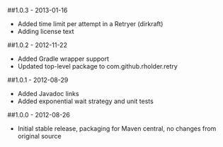 ##1.0.3 - 2013-01-16
* Added time limit per attempt in a Retryer (dirkraft)
* Adding license text

##1.0.2 - 2012-11-22
* Added Gradle wrapper support
* Updated top-level package to com.github.rholder.retry

##1.0.1 - 2012-08-29
* Added Javadoc links
* Added exponential wait strategy and unit tests

##1.0.0 - 2012-08-26
* Initial stable release, packaging for Maven central, no changes from original source
